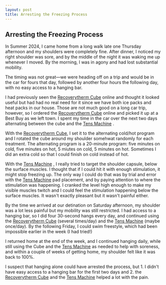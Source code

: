 ```yaml
---
layout: post
title: Arresting the Freezing Process
---
```


## Arresting the Freezing Process
<a id="arresting-the-process"></a>

In Summer 2024, I came home from a long walk late one Thursday afternoon and my shoulders were completely fine. After dinner, I noticed my right shoulder was sore, and by the middle of the night it was waking me up whenever I moved. By the morning, I was in agony and had lost substantial mobility.

The timing was not great—we were heading off on a trip and would be in the car for fours that day, followed by another four hours the following day, with no easy access to a hanging bar.

I had previously seen the [Recoverytherm Cube](#recoverytherm-cube) online and thought it looked useful but had had no real need for it since we have both ice packs and heat packs in our house. Those are not much good on a long car trip, however, so I ordered the [Recoverytherm Cube](#recoverytherm-cube) online and picked it up at a Best Buy as we left town. I spent my time in the car over the next two days alternating between the cube and the [Tens Machine](#powerdot-tens-machine)  . 

With the [Recoverytherm Cube](#recoverytherm-cube), I set it to the alternating cold/hot program and I rotated the cube around my shoulder somehwat randomly for each treatment. The alternating program is a 20-minute program: five minutes on cold, five minutes on hot, 5 miutes on cold, 5 minutes on hot. Sometimes I did an extra cold so that I could finish on cold instead of hot. 

With the [Tens Machine](#powerdot-tens-machine)  , I really tried to target the shoulder capsule, below the surface muscles. I thought that if I could hit it with enough stimulation, it might stop freezing up. The only way I could do that was by trial and error with the [Tens Machine](#powerdot-tens-machine)   pad placement, and by paying attention to where the stimulation was happening. I cranked the level high enough to make my visible muscles twitch and I could feel the stimulation happening below the surface muscles. It wasn't exactly pleasant but it wasn't painful either.

By the time we arrived at our detination on Saturday afternoon, my shoulder was a lot less painful but my mobility was still restricted. I had access to a hanging bar, so I did four 30-second hangs every day, and continued using the [Recoverytherm Cube](#recoverytherm-cube) (several times/day) and the [Tens Machine](#powerdot-tens-machine)  (maybe once/day). By the following Friday, I could swim freestyle, which had been impossible earlier in the week (I had tried!)

I returned home at the end of the week, and I continued hanging daily, while still using the Cube and the [Tens Machine](#powerdot-tens-machine)  as needed to help with soreness, and within a couple of weeks of getting home, my shoulder felt like it was back to 100%.

I suspect that hanging alone could have arrested the process, but 1. I didn't have easy access to a hanging bar for the first two days and 2. the [Recoverytherm Cube](#recoverytherm-cube) and the [Tens Machine](#powerdot-tens-machine)  helped a lot with the pain.

